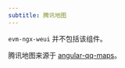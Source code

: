 ```yaml
---
subtitle: 腾讯地图
---
```


`evm-ngx-weui` 并不包括该组件。

腾讯地图来源于 [angular-qq-maps](https://github.com/cipchk/angular-qq-maps)。
